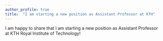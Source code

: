 ```yaml
---
author_profile: true
title:  "I am starting a new position as Assistant Professor at KTH"
---
```


I am happy to share that I am starting a new position as Assistant Professor at KTH Royal Institute of Technology!
